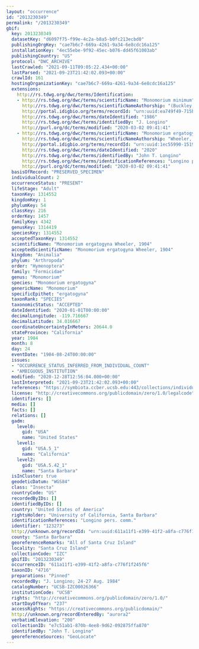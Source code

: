 ```yaml
---
layout: "occurrence"
id: "2013230349"
permalink: "/2013230349"
gbif:
  key: 2013230349
  datasetKey: "d6097f75-f99e-4c2a-b8a5-b0fc213ecbd0"
  publishingOrgKey: "cae7b6c7-669a-4261-9a34-6e8cdc16a125"
  installationKey: "4ec55ebe-9f92-45ec-b076-dd45f61003ab"
  publishingCountry: "US"
  protocol: "DWC_ARCHIVE"
  lastCrawled: "2021-09-11T09:05:22.434+00:00"
  lastParsed: "2021-09-23T21:42:02.093+00:00"
  crawlId: 161
  hostingOrganizationKey: "cae7b6c7-669a-4261-9a34-6e8cdc16a125"
  extensions:
    http://rs.tdwg.org/dwc/terms/Identification:
    - http://rs.tdwg.org/dwc/terms/scientificName: "Monomorium minimum"
      http://rs.tdwg.org/dwc/terms/scientificNameAuthorship: "(Buckley, 1867)"
      http://portal.idigbio.org/terms/recordId: "urn:uuid:ea749f49-715b-44d4-9106-e05de545d287"
      http://rs.tdwg.org/dwc/terms/dateIdentified: "1986"
      http://rs.tdwg.org/dwc/terms/identifiedBy: "J. Longino"
      http://purl.org/dc/terms/modified: "2020-03-02 09:41:41"
    - http://rs.tdwg.org/dwc/terms/scientificName: "Monomorium ergatogyna"
      http://rs.tdwg.org/dwc/terms/scientificNameAuthorship: "Wheeler, 1904"
      http://portal.idigbio.org/terms/recordId: "urn:uuid:1ec55990-1519-4049-84e8-5dc49550f23e"
      http://rs.tdwg.org/dwc/terms/dateIdentified: "2020"
      http://rs.tdwg.org/dwc/terms/identifiedBy: "John T. Longino"
      http://rs.tdwg.org/dwc/terms/identificationReferences: "Longino pers. comm."
      http://purl.org/dc/terms/modified: "2020-03-02 09:41:41"
  basisOfRecord: "PRESERVED_SPECIMEN"
  individualCount: 2
  occurrenceStatus: "PRESENT"
  lifeStage: "Adult"
  taxonKey: 1314552
  kingdomKey: 1
  phylumKey: 54
  classKey: 216
  orderKey: 1457
  familyKey: 4342
  genusKey: 1314419
  speciesKey: 1314552
  acceptedTaxonKey: 1314552
  scientificName: "Monomorium ergatogyna Wheeler, 1904"
  acceptedScientificName: "Monomorium ergatogyna Wheeler, 1904"
  kingdom: "Animalia"
  phylum: "Arthropoda"
  order: "Hymenoptera"
  family: "Formicidae"
  genus: "Monomorium"
  species: "Monomorium ergatogyna"
  genericName: "Monomorium"
  specificEpithet: "ergatogyna"
  taxonRank: "SPECIES"
  taxonomicStatus: "ACCEPTED"
  dateIdentified: "2020-01-01T00:00:00"
  decimalLongitude: -119.716667
  decimalLatitude: 34.016667
  coordinateUncertaintyInMeters: 20644.0
  stateProvince: "California"
  year: 1984
  month: 8
  day: 24
  eventDate: "1984-08-24T00:00:00"
  issues:
  - "OCCURRENCE_STATUS_INFERRED_FROM_INDIVIDUAL_COUNT"
  - "AMBIGUOUS_INSTITUTION"
  modified: "2020-12-28T12:56:04.000+00:00"
  lastInterpreted: "2021-09-23T21:42:02.093+00:00"
  references: "https://symbiota.ccber.ucsb.edu:443/collections/individual/index.php?occid=123273"
  license: "http://creativecommons.org/publicdomain/zero/1.0/legalcode"
  identifiers: []
  media: []
  facts: []
  relations: []
  gadm:
    level0:
      gid: "USA"
      name: "United States"
    level1:
      gid: "USA.5_1"
      name: "California"
    level2:
      gid: "USA.5.42_1"
      name: "Santa Barbara"
  isInCluster: true
  geodeticDatum: "WGS84"
  class: "Insecta"
  countryCode: "US"
  recordedByIDs: []
  identifiedByIDs: []
  country: "United States of America"
  rightsHolder: "University of California, Santa Barbara"
  identificationReferences: "Longino pers. comm."
  identifier: "123273"
  http://unknown.org/recordId: "urn:uuid:611a11f1-e399-41f2-a8fa-c776f1f245f6"
  county: "Santa Barbara"
  georeferenceRemarks: "All of Santa Cruz Island"
  locality: "Santa Cruz Island"
  collectionCode: "IZC"
  gbifID: "2013230349"
  occurrenceID: "611a11f1-e399-41f2-a8fa-c776f1f245f6"
  taxonID: "4716"
  preparations: "Pinned"
  recordedBy: "J. Longino; 24-27 Aug. 1984"
  catalogNumber: "UCSB-IZC00026366"
  institutionCode: "UCSB"
  rights: "http://creativecommons.org/publicdomain/zero/1.0/"
  startDayOfYear: "237"
  accessRights: "https://creativecommons.org/publicdomain/"
  http://unknown.org/recordEnteredBy: "aurora2"
  verbatimElevation: "200"
  collectionID: "e7c51ab1-870b-4ee8-9d62-092875ffa870"
  identifiedBy: "John T. Longino"
  georeferenceSources: "GeoLocate"
---
```

